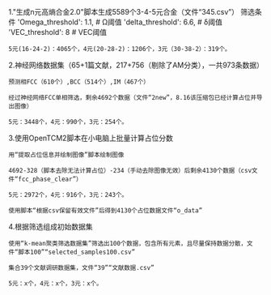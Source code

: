 1."生成n元高熵合金2.0"脚本生成5589个3-4-5元合金（文件“345.csv”）
	筛选条件
                'Omega_threshold': 1.1, # Ω阈值
                'delta_threshold': 6.6, # δ阈值
                'VEC_threshold': 8      # VEC阈值

	5元(16-24-2)：4065个，4元(20-28-2)：1206个，3元（30-38-2）：319个。

2.神经网络数据集（65+1篇文献，217+756（剔除了AM分类），一共973条数据）

	预测相FCC（610个）,BCC（514个）,IM（467个）

	经过神经网络FCC单相筛选，剩余4692个数据（文件“2new”，8.16该压缩包已经计算占位并导出图像）

	5元：3448个，4元：990个，3元：254个。

3.使用OpenTCM2脚本在小电脑上批量计算占位分数

	用“提取占位信息并绘制图像”脚本绘制图像

	4692-328（脚本去除无法计算占位）-234（手动去除图像无效）后剩余4130个数据（csv文件“fcc_phase_clear”）

	5元：2972个，4元：916个，3元：243个。

	使用脚本“根据csv保留有效文件”后得到4130个占位数据文件“o_data”

4.根据筛选组成初始数据集

	使用“k-mean聚类筛选数据集”筛选出100个数据，包含所有元素，且尽量保持数据分散，文件“脚本100”“selected_samples100.csv”

	集合39个文献调研数据集，文件“39”“文献数据.csv”

	5元：x个，4元：x个，3元：x个。
